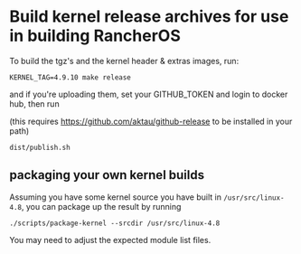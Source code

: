 

# Build kernel release archives for use in building RancherOS


To build the tgz's and the kernel header & extras images, run:

`KERNEL_TAG=4.9.10 make release`

and if you're uploading them, set your GITHUB_TOKEN and login to docker hub, then run

(this requires https://github.com/aktau/github-release to be installed in your path)

`dist/publish.sh`

## packaging your own kernel builds

Assuming you have some kernel source you have built in `/usr/src/linux-4.8`, you can
package up the result by running 

```
./scripts/package-kernel --srcdir /usr/src/linux-4.8
```

You may need to adjust the expected module list files.

